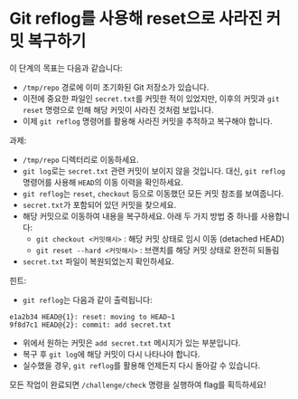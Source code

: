 # Git reflog를 사용해 reset으로 사라진 커밋 복구하기

이 단계의 목표는 다음과 같습니다:
* ```/tmp/repo``` 경로에 이미 초기화된 Git 저장소가 있습니다.
*  이전에 중요한 파일인 ```secret.txt```를 커밋한 적이 있었지만, 이후의 커밋과 ```git reset``` 명령으로 인해 해당 커밋이 사라진 것처럼 보입니다.
*  이제 ```git reflog``` 명령어를 활용해 사라진 커밋을 추적하고 복구해야 합니다.

과제: 
*  ```/tmp/repo``` 디렉터리로 이동하세요.
*  ```git log```로는 ```secret.txt``` 관련 커밋이 보이지 않을 것입니다. 대신, ```git reflog``` 명령어를 사용해 ```HEAD```의 이동 이력을 확인하세요.
*  ```git reflog```는 ```reset```, ```checkout``` 등으로 이동했던 모든 커밋 참조를 보여줍니다.
*  ```secret.txt```가 포함되어 있던 커밋을 찾으세요.
*  해당 커밋으로 이동하여 내용을 복구하세요. 아래 두 가지 방법 중 하나를 사용합니다:
   * ```git checkout <커밋해시>``` : 해당 커밋 상태로 임시 이동 (detached HEAD)
   * ```git reset --hard <커밋해시>``` : 브랜치를 해당 커밋 상태로 완전히 되돌림
*  ```secret.txt``` 파일이 복원되었는지 확인하세요.

힌트:
*  ```git reflog```는 다음과 같이 출력됩니다:
```
e1a2b34 HEAD@{1}: reset: moving to HEAD~1
9f8d7c1 HEAD@{2}: commit: add secret.txt
```
*  위에서 원하는 커밋은 ```add secret.txt``` 메시지가 있는 부분입니다.
*  복구 후 ```git log```에 해당 커밋이 다시 나타나야 합니다.
*  실수했을 경우, ```git reflog```를 활용해 언제든지 다시 돌아갈 수 있습니다.

모든 작업이 완료되면 ```/challenge/check``` 명령을 실행하여 flag를 획득하세요!
